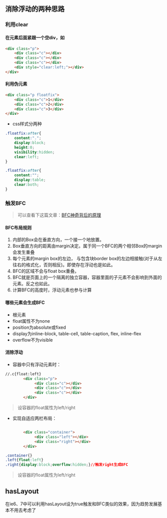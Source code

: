 ## 消除浮动的两种思路

### 利用clear

#### 在元素后面紧跟一个空div，如
    
```html
<div class="p">
    <div class="c"></div>
    <div class="c"></div>
    <div class="c"></div>
    <div style="clear:left;"></div>
</div>

```

#### 利用伪元素

```html
<div class="p floatfix">
    <div class="c">1</div>
    <div class="c">2</div>
    <div class="c">3</div>
</div>

```

- css样式分两种
    
    
```css
.floatfix:after{
    content:"."; 
    display:block; 
    height:0; 
    visibility:hidden; 
    clear:left;
}

.floatfix:after{
    content:"";
    display:table;
    clear:both;
}
```

### 触发BFC

> 可以查看下这篇文章：[BFC神奇背后的原理](http://www.cnblogs.com/lhb25/p/inside-block-formatting-ontext.html)

#### BFC布局规则
1. 内部的Box会在垂直方向，一个接一个地放置。
2. Box垂直方向的距离由margin决定。属于同一个BFC的两个相邻Box的margin会发生重叠
3. 每个元素的margin box的左边， 与包含块border box的左边相接触(对于从左往右的格式化，否则相反)。即使存在浮动也是如此。
4. BFC的区域不会与float box重叠。
5. BFC就是页面上的一个隔离的独立容器，容器里面的子元素不会影响到外面的元素。反之也如此。
6. 计算BFC的高度时，浮动元素也参与计算

#### 哪些元素会生成BFC
- 根元素
- float属性不为none
- position为absolute或fixed
- display为inline-block, table-cell, table-caption, flex, inline-flex
- overflow不为visible

#### 消除浮动
- 容器中只有浮动元素时：

```html
//.c{float:left}
        <div class="p">
             <div class="c"></div>
             <div class="c"></div>
             <div class="c"></div>
        </div>
```
> 设容器的float属性为left/right

- 实现自适应两栏布局：

```html

        <div class="container">
             <div class="left"></div>
             <div class="right"></div>
        </div>
```

```css
.container{}
.left{float:left}
.right{display:block;overflow:hidden;}//触发right生成BFC
```

> 设容器的float属性为left/right

## hasLayout
在ie6、7中可以利用hasLayout设为true触发和BFC类似的效果，因为趋势发展基本不用去考虑了